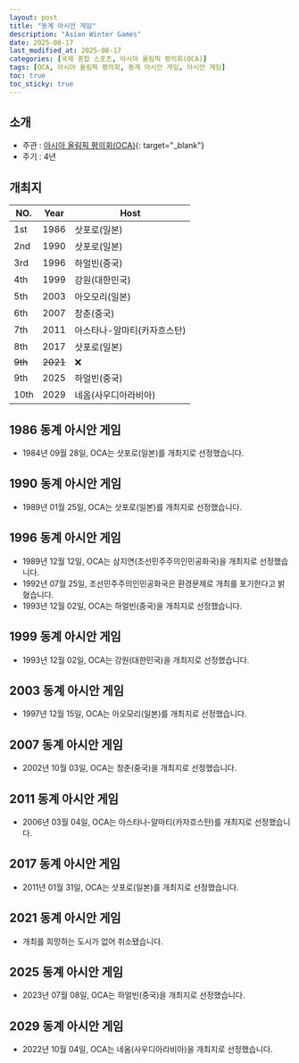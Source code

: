 ```yaml
---
layout: post
title: "동계 아시안 게임"
description: "Asian Winter Games"
date: 2025-08-17
last_modified_at: 2025-08-17
categories: [국제 종합 스포츠, 아시아 올림픽 평의회(OCA)]
tags: [OCA, 아시아 올림픽 평의회, 동계 아시안 게임, 아시안 게임]
toc: true
toc_sticky: true
---
```

## 소개
* 주관 : [아시아 올림픽 평의회(OCA)](https://oca.asia/){: target="_blank"}
* 주기 : 4년

## 개최지

<html>
    <head>
        <meta charset="UTF-8">
    </head>
    <body>
        <table>
            <thead>
                <tr class="header-row">
                    <th class="col-no">NO.</th>
                    <th class="col-year">Year</th>
                    <th class="col-host">Host</th>
                </tr>
            </thead>
            <tbody>
                <tr>
                    <td>1st</td>
                    <td>1986</td>
                    <td>삿포로(일본)</td>
                </tr>
                <tr>
                    <td>2nd</td>
                    <td>1990</td>
                    <td>삿포로(일본)</td>
                </tr>
                <tr>
                    <td>3rd</td>
                    <td>1996</td>
                    <td>하얼빈(중국)</td>
                </tr>
                <tr class="korea-host-bg">
                    <td><span class="korea-host">4th</span></td>
                    <td><span class="korea-host">1999</span></td>
                    <td><span class="korea-host">강원(대한민국)</span></td>
                </tr>
                <tr>
                    <td>5th</td>
                    <td>2003</td>
                    <td>아오모리(일본)</td>
                </tr>
                <tr>
                    <td>6th</td>
                    <td>2007</td>
                    <td>창춘(중국)</td>
                </tr>
                <tr>
                    <td>7th</td>
                    <td>2011</td>
                    <td>아스타나-알마티(카자흐스탄)</td>
                </tr>
                <tr>
                    <td>8th</td>
                    <td>2017</td>
                    <td>삿포로(일본)</td>
                </tr>
                <tr>
                    <td><del>9th</del></td>
                    <td><del>2021</del></td>
                    <td>❌</td>
                </tr>
                <tr>
                    <td>9th</td>
                    <td>2025</td>
                    <td>하얼빈(중국)</td>
                </tr>
                <tr>
                    <td>10th</td>
                    <td>2029</td>
                    <td>네옴(사우디아라비아)</td>
                </tr>
            </tbody>
        </table>
    </body>
</html>

## 1986 동계 아시안 게임
* 1984년 09월 28일, OCA는 <span class="foreign-host">삿포로(일본)</span>를 개최지로 선정했습니다.

## 1990 동계 아시안 게임
* 1989년 01월 25일, OCA는 <span class="foreign-host">삿포로(일본)</span>를 개최지로 선정했습니다.

## 1996 동계 아시안 게임
* 1989년 12월 12일, OCA는 삼지연(조선민주주의인민공화국)을 개최지로 선정했습니다.
* 1992년 07월 25일, 조선민주주의인민공화국은 환경문제로 개최를 포기한다고 밝혔습니다.
* 1993년 12월 02일, OCA는 <span class="foreign-host">하얼빈(중국)</span>을 개최지로 선정했습니다.

## 1999 동계 아시안 게임
* 1993년 12월 02일, OCA는 <span class="korea-host">강원(대한민국)</span>을 개최지로 선정했습니다.

## 2003 동계 아시안 게임
* 1997년 12월 15일, OCA는 <span class="foreign-host">아오모리(일본)</span>를 개최지로 선정했습니다.

## 2007 동계 아시안 게임
* 2002년 10월 03일, OCA는 <span class="foreign-host">창춘(중국)</span>을 개최지로 선정했습니다.

## 2011 동계 아시안 게임
* 2006년 03월 04일, OCA는 <span class="foreign-host">아스타나-알마티(카자흐스탄)</span>를 개최지로 선정했습니다.

## 2017 동계 아시안 게임
* 2011년 01월 31일, OCA는 <span class="foreign-host">삿포로(일본)</span>를 개최지로 선정했습니다.

## 2021 동계 아시안 게임
* 개최를 희망하는 도시가 없어 취소됐습니다.

## 2025 동계 아시안 게임
* 2023년 07월 08일, OCA는 <span class="foreign-host">하얼빈(중국)</span>을 개최지로 선정했습니다.

## 2029 동계 아시안 게임
* 2022년 10월 04일, OCA는 <span class="foreign-host">네옴(사우디아라비아)</span>을 개최지로 선정했습니다.

